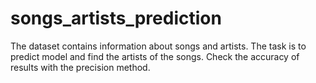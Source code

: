 # songs_artists_prediction
The dataset contains information about songs and artists. The task is to predict model and find the artists of the songs. Check the accuracy of results with the precision method.
